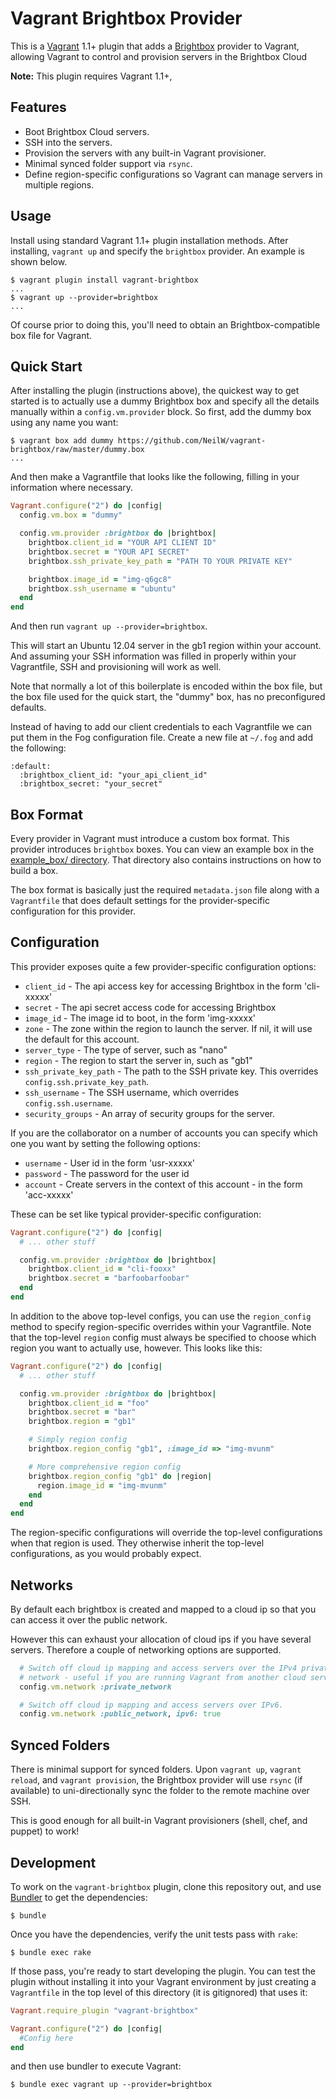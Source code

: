 # Vagrant Brightbox Provider

This is a [Vagrant](http://www.vagrantup.com) 1.1+ plugin that adds a [Brightbox](http://brightbox.com/)
provider to Vagrant, allowing Vagrant to control and provision servers in
the Brightbox Cloud

**Note:** This plugin requires Vagrant 1.1+,

## Features

* Boot Brightbox Cloud servers.
* SSH into the servers.
* Provision the servers with any built-in Vagrant provisioner.
* Minimal synced folder support via `rsync`.
* Define region-specific configurations so Vagrant can manage servers
  in multiple regions.

## Usage

Install using standard Vagrant 1.1+ plugin installation methods. After
installing, `vagrant up` and specify the `brightbox` provider. An example is
shown below.

```
$ vagrant plugin install vagrant-brightbox
...
$ vagrant up --provider=brightbox
...
```

Of course prior to doing this, you'll need to obtain an Brightbox-compatible
box file for Vagrant.

## Quick Start

After installing the plugin (instructions above), the quickest way to get
started is to actually use a dummy Brightbox box and specify all the details
manually within a `config.vm.provider` block. So first, add the dummy
box using any name you want:

```
$ vagrant box add dummy https://github.com/NeilW/vagrant-brightbox/raw/master/dummy.box
...
```

And then make a Vagrantfile that looks like the following, filling in
your information where necessary.

```ruby
Vagrant.configure("2") do |config|
  config.vm.box = "dummy"

  config.vm.provider :brightbox do |brightbox|
    brightbox.client_id = "YOUR API CLIENT ID"
    brightbox.secret = "YOUR API SECRET"
    brightbox.ssh_private_key_path = "PATH TO YOUR PRIVATE KEY"

    brightbox.image_id = "img-q6gc8"
    brightbox.ssh_username = "ubuntu"
  end
end
```

And then run `vagrant up --provider=brightbox`.

This will start an Ubuntu 12.04 server in the gb1 region within
your account. And assuming your SSH information was filled in properly
within your Vagrantfile, SSH and provisioning will work as well.

Note that normally a lot of this boilerplate is encoded within the box
file, but the box file used for the quick start, the "dummy" box, has
no preconfigured defaults.

Instead of having to add our client credentials to each Vagrantfile
we can put them in the Fog configuration file. Create a new
file at `~/.fog` and add the following:

```
:default:
  :brightbox_client_id: "your_api_client_id"
  :brightbox_secret: "your_secret"
```

## Box Format

Every provider in Vagrant must introduce a custom box format. This
provider introduces `brightbox` boxes. You can view an example box in
the [example_box/ directory](https://github.com/NeilW/vagrant-brightbox/tree/master/example_box).
That directory also contains instructions on how to build a box.

The box format is basically just the required `metadata.json` file
along with a `Vagrantfile` that does default settings for the
provider-specific configuration for this provider.

## Configuration

This provider exposes quite a few provider-specific configuration options:

* `client_id` - The api access key for accessing Brightbox in the form 'cli-xxxxx'
* `secret` - The api secret access code for accessing Brightbox
* `image_id` - The image id to boot, in the form 'img-xxxxx'
* `zone` - The zone within the region to launch
  the server. If nil, it will use the default for this account. 
* `server_type` - The type of server, such as "nano"
* `region` - The region to start the server in, such as "gb1"
* `ssh_private_key_path` - The path to the SSH private key. This overrides
  `config.ssh.private_key_path`.
* `ssh_username` - The SSH username, which overrides `config.ssh.username`.
* `security_groups` - An array of security groups for the server.

If you are the collaborator on a number of accounts you can specify which one you want by setting the following options:

* `username` - User id in the form 'usr-xxxxx'
* `password` - The password for the user id
* `account` - Create servers in the context of this account - in the form 'acc-xxxxx'

These can be set like typical provider-specific configuration:

```ruby
Vagrant.configure("2") do |config|
  # ... other stuff

  config.vm.provider :brightbox do |brightbox|
    brightbox.client_id = "cli-fooxx"
    brightbox.secret = "barfoobarfoobar"
  end
end
```

In addition to the above top-level configs, you can use the `region_config`
method to specify region-specific overrides within your Vagrantfile. Note
that the top-level `region` config must always be specified to choose which
region you want to actually use, however. This looks like this:

```ruby
Vagrant.configure("2") do |config|
  # ... other stuff

  config.vm.provider :brightbox do |brightbox|
    brightbox.client_id = "foo"
    brightbox.secret = "bar"
    brightbox.region = "gb1"

    # Simply region config
    brightbox.region_config "gb1", :image_id => "img-mvunm"

    # More comprehensive region config
    brightbox.region_config "gb1" do |region|
      region.image_id = "img-mvunm"
    end
  end
end
```

The region-specific configurations will override the top-level
configurations when that region is used. They otherwise inherit
the top-level configurations, as you would probably expect.

## Networks

By default each brightbox is created and mapped to a cloud ip so that
you can access it over the public network.

However this can exhaust your allocation of cloud ips if you have several servers. Therefore a couple of networking options are supported.

```ruby
  # Switch off cloud ip mapping and access servers over the IPv4 private
  # network - useful if you are running Vagrant from another cloud server.
  config.vm.network :private_network

  # Switch off cloud ip mapping and access servers over IPv6.
  config.vm.network :public_network, ipv6: true
```

## Synced Folders

There is minimal support for synced folders. Upon `vagrant up`,
`vagrant reload`, and `vagrant provision`, the Brightbox provider will use
`rsync` (if available) to uni-directionally sync the folder to
the remote machine over SSH.

This is good enough for all built-in Vagrant provisioners (shell,
chef, and puppet) to work!

## Development

To work on the `vagrant-brightbox` plugin, clone this repository out, and use
[Bundler](http://gembundler.com) to get the dependencies:

```
$ bundle
```

Once you have the dependencies, verify the unit tests pass with `rake`:

```
$ bundle exec rake
```

If those pass, you're ready to start developing the plugin. You can test
the plugin without installing it into your Vagrant environment by just
creating a `Vagrantfile` in the top level of this directory (it is gitignored)
that uses it:

```ruby
Vagrant.require_plugin "vagrant-brightbox"

Vagrant.configure("2") do |config|
  #Config here
end
```

and then use bundler to execute Vagrant:

```
$ bundle exec vagrant up --provider=brightbox
```
